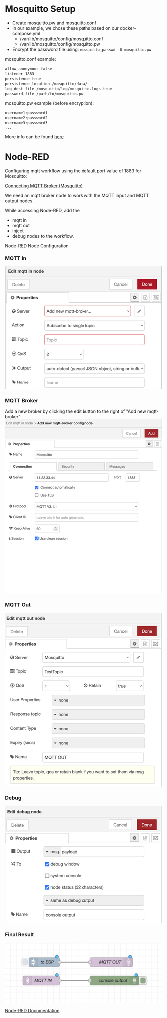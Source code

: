 # Mosquitto Setup
- Create mosquitto.pw and mosquitto.conf
 - In our example, we chose these paths based on our docker-compose.yml
   - /var/lib/mosquitto/config/mosquitto.conf
   - /var/lib/mosquitto/config/mosquitto.pw
- Encrypt the password file using: `mosquitto_passwd -U mosquitto.pw`


mosquitto.conf example:
```
allow_anonymous false
listener 1883
persistence true
persistence_location /mosquitto/data/
log_dest file /mosquitto/log/mosquitto.logs true
password_file /path/to/mosquitto.pw
```


mosquitto.pw example (before encryption):
```
username1:password1
username2:password2
username3:password3
...
```

More info can be found [here](http://www.steves-internet-guide.com/mqtt-username-password-example/)

# Node-RED

Configuring mqtt workflow using the default port value of 1883 for Mosquitto:

[Connecting MQTT Broker (Mosquitto)](https://cookbook.nodered.org/mqtt/connect-to-broker)

We need an mqtt broker node to work with the MQTT input and MQTT output nodes. 

While accessing Node-RED, add the
- mqtt in
- mqtt out
- inject
- debug
nodes to the workflow.

Node-RED Node Configuration
### MQTT In
![MQTT In Node](../images/MQTT_IN.png)

### MQTT Broker 
Add a new broker by clicking the edit button to the right of "Add new mqtt-broker"
![MQTT Setup](../images/Add_Broker.png)

### MQTT Out
![MQTT Out Node](../images/MQTT_OUT.png)

### Debug
![MQTT Debug Node](../images/Console_Output.png)

### Final Result
![Complete flow](../images/Final.png)

[Node-RED Documentation](https://cookbook.nodered.org/)
